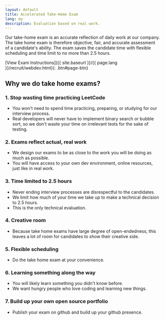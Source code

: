 ```yaml
---
layout: default
title: Accelerated Take-Home Exam
lang: my
description: Evaluation based on real work.
---
```




Our take-home exam is an accurate reflection of daily work at our company. The take home exam is therefore objective, fair, and accurate assessment of a candidate's ability. The exam saves the candidate time with flexible scheduling and time limit to no more than 2.5 hours.

[View Exam Instructions]({{ site.baseurl }}/{{ page.lang }}/recruit/webdev.html){: .btn#page-btn}

## Why we do take home exams?

### 1. Stop wasting time practicing LeetCode

- You won't need to spend time practicing, preparing, or studying for our interview process.
- Real developers will never have to implement binary search or bubble sort, so we don't waste your time on irrelevant tests for the sake of testing.

### 2. Exams reflect actual, real work

- We design our exams to be as close to the work you will be doing as much as possible.
- You will have access to your own dev environment, online resources, just like in real work.

### 3. Time limited to 2.5 hours

- Never ending interview processes are disrespectful to the candidates.
- We limit how much of your time we take up to make a technical decision to 2.5 hours.
- This is the only technical evaluation.

### 4. Creative room

- Because take home exams have large degree of open-endedness, this leaves a lot of room for candidates to show their creative side.

### 5. Flexible scheduling

- Do the take home exam at your convenience.

### 6. Learning something along the way

- You will likely learn something you didn't know before.
- We want hungry people who love coding and learning new things.

### 7. Build up your own open source portfolio

- Publish your exam on github and build up your github presence.


